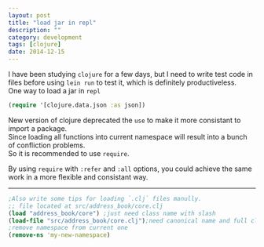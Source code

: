 ```yaml
---
layout: post
title: "load jar in repl"
description: ""
category: development
tags: [clojure]
date: 2014-12-15
---
```

I have been studying `clojure` for a few days, but I need to write test code in files before using `lein run` to test it, which is definitely productiveless.   
One way to load a jar in `repl`    

```clojure
(require '[clojure.data.json :as json])
```
New version of clojure deprecated the `use`  to make it more consistant to import a package.   
Since loading all functions into current namespace will result into a bunch of confliction problems.  
So it is recommended to use `require`.  

By using `require` with `:refer` and `:all` options, you could achieve the same work in a more flexible and consistant way.  

----

```clojure
;Also write some tips for loading `.clj` files manully.
;; file located at src/address_book/core.clj
(load "address_book/core") ;just need class name with slash
(load-file "src/address_book/core.clj");need canonical name and full clj extention
;remove namespace from current one
(remove-ns 'my-new-namespace)
```

